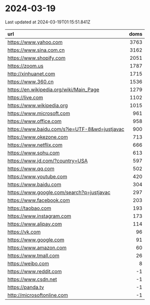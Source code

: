 # 2024-03-19

<!-- BEGIN -->
Last updated at 2024-03-19T01:15:51.841Z

url | doms
:- | -:
https://www.yahoo.com | 3763
https://www.sina.com.cn | 3162
https://www.shopify.com | 2051
https://zoom.us | 1787
http://xinhuanet.com | 1715
https://www.360.cn | 1536
https://en.wikipedia.org/wiki/Main_Page | 1279
https://live.com | 1102
https://www.wikipedia.org | 1015
https://www.microsoft.com | 961
https://www.office.com | 958
https://www.baidu.com/s?ie=UTF-8&wd=justjavac | 900
https://www.okezone.com | 713
https://www.netflix.com | 666
https://www.sohu.com | 613
https://www.jd.com/?country=USA | 597
https://www.qq.com | 502
https://www.youtube.com | 420
https://www.baidu.com | 304
https://www.google.com/search?q=justjavac | 297
https://www.facebook.com | 203
https://taobao.com | 193
https://www.instagram.com | 173
https://www.alipay.com | 114
https://vk.com | 96
https://www.google.com | 91
https://www.amazon.com | 60
https://www.tmall.com | 26
https://weibo.com | 8
https://www.reddit.com | -1
https://www.csdn.net | -1
https://panda.tv | -1
http://microsoftonline.com | -1
<!-- END -->
